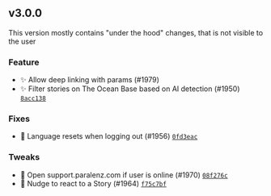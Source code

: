 ## v3.0.0
This version mostly contains "under the hood" changes, that is not visible to the user

### Feature
* ✨ Allow deep linking with params (#1979)
* ✨ Filter stories on The Ocean Base based on AI detection (#1950) [`8acc138`](https://github.com/paralenz/mobile/commit/8acc138b90aa423e2f2001fc0e8a4fceda3c3dcc)


### Fixes
* 🐛 Language resets when logging out (#1956) [`0fd3eac`](https://github.com/paralenz/mobile/commit/0fd3eac784b56d548eb794da6836c2b17157da4a)


### Tweaks
* 🚸 Open support.paralenz.com if user is online (#1970) [`08f276c`](https://github.com/paralenz/mobile/commit/08f276c29726a9fce3bd53b0277de050d3fd0577)
* 💄 Nudge to react to a Story (#1964) [`f75c7bf`](https://github.com/paralenz/mobile/commit/f75c7bfc5620123120bbc5568541b6cb50e4262b)



